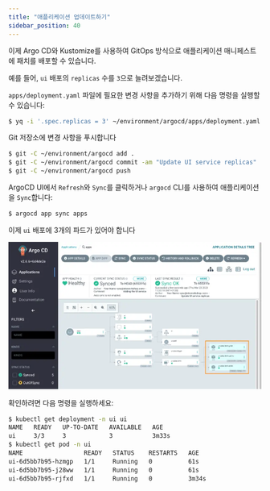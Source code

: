 ```yaml
---
title: "애플리케이션 업데이트하기"
sidebar_position: 40
---
```


이제 Argo CD와 Kustomize를 사용하여 GitOps 방식으로 애플리케이션 매니페스트에 패치를 배포할 수 있습니다.

예를 들어, `ui` 배포의 `replicas` 수를 `3`으로 늘려보겠습니다.

<!--
```kustomization
modules/automation/gitops/argocd/update-application/deployment-patch.yaml
Deployment/ui
```

Git 저장소 디렉토리에 패치 파일을 복사합니다:

```bash
$ cp /workspace/modules/automation/gitops/argocd/update-application/deployment-patch.yaml ~/environment/argocd/apps/deployment-patch.yaml
```

`apps/deployment-patch.yaml` 파일에서 계획된 변경 사항을 검토할 수 있습니다.

패치를 적용하려면 아래 예시와 같이 `apps/kustomization.yaml` 파일을 편집할 수 있습니다:

```file
manifests/modules/automation/gitops/argocd/update-application/kustomization.yaml.example
```

편집된 `kustomization.yaml` 파일을 Git 저장소 디렉토리에 복사합니다:

```bash
$ cp /workspace/modules/automation/gitops/argocd/update-application/kustomization.yaml.example ~/environment/argocd/apps/kustomization.yaml
```
-->

`apps/deployment.yaml` 파일에 필요한 변경 사항을 추가하기 위해 다음 명령을 실행할 수 있습니다:

```bash
$ yq -i '.spec.replicas = 3' ~/environment/argocd/apps/deployment.yaml
```

Git 저장소에 변경 사항을 푸시합니다

```bash
$ git -C ~/environment/argocd add .
$ git -C ~/environment/argocd commit -am "Update UI service replicas"
$ git -C ~/environment/argocd push
```

ArgoCD UI에서 `Refresh`와 `Sync`를 클릭하거나 `argocd` CLI를 사용하여 애플리케이션을 `Sync`합니다:

```bash
$ argocd app sync apps
```

이제 `ui` 배포에 3개의 파드가 있어야 합니다

![argocd-update-application](assets/argocd-update-application.webp)

확인하려면 다음 명령을 실행하세요:

```bash hook=update
$ kubectl get deployment -n ui ui
NAME   READY   UP-TO-DATE   AVAILABLE   AGE
ui     3/3     3            3           3m33s
$ kubectl get pod -n ui
NAME                 READY   STATUS    RESTARTS   AGE
ui-6d5bb7b95-hzmgp   1/1     Running   0          61s
ui-6d5bb7b95-j28ww   1/1     Running   0          61s
ui-6d5bb7b95-rjfxd   1/1     Running   0          3m34s
```